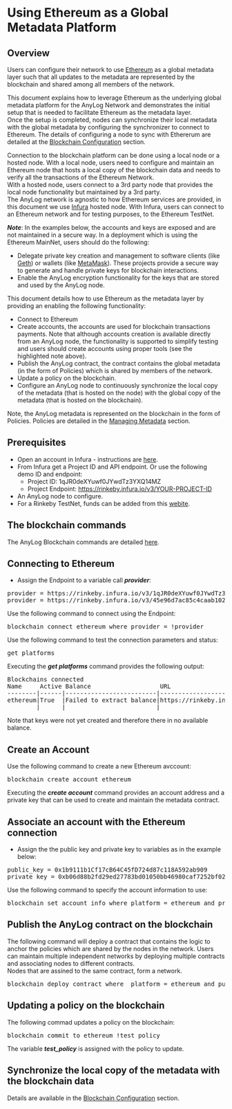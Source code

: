 # Using Ethereum as a Global Metadata Platform

## Overview

Users can configure their network to use [Ethereum](https://en.wikipedia.org/wiki/Ethereum) as a global metadata layer such 
that all updates to the metadata are represented by the blockchain and shared among all members of the network.

This document explains how to leverage Ethereum as the underlying global metadata platform for the AnyLog Network and demonstrates the 
initial setup that is needed to facilitate Ethereum as the metadata layer.   
Once the setup is completed, nodes can synchronize their local metadata with the global metadata by configuring the synchronizer 
to connect to Ethereum. The details of configuring a node to sync with Ethererum are detailed at the
[Blockchain Configuration](https://github.com/AnyLog-co/documentation/blob/master/blockchain%20configuration.md) section.


Connection to the blockchain platform can be done using a local node or a hosted node.
With a local node, users need to configure and maintain an Ethereum node that hosts a local copy of the blockchain 
data and needs to verify all the transactions of the Ethereum Network.  
With a hosted node, users connect to a 3rd party node that provides the local node functionality but maintained by a 3rd party.  
The AnyLog network is agnostic to how Ethereum services are provided, in this document we use [Infura](https://infura.io/) hosted node.
With Infura, users can connect to an Ethereum network and for testing purposes, to the Ethereum TestNet.

***Note***: In the examples below, the accounts and keys are exposed and are not maintained in a secure way. In a deployment which 
is using the Ethereum MainNet, users should do the following:
* Delegate private key creation and management to software clients (like [Geth](https://geth.ethereum.org/)) 
  or wallets (like [MetaMask](https://metamask.io/)). These projects provide a secure way to generate and handle private keys for blockchain interactions.
* Enable the AnyLog encryption functionality for the keys that are stored and used by the AnyLog node.
 
This document details how to use Ethereum as the metadata layer by providing an enabling the following functionality:
* Connect to Ethereum
* Create accounts, the accounts are used for blockchain transactions payments. Note that although accounts creation is available 
  directly from an AnyLog node, the functionality is supported to simplify testing and users should create accounts using proper tools (see the highlighted note above). 
* Publish the AnyLog contract, the contract contains the global metadata (in the form of Policies) which is shared by members of the network.
* Update a policy on the blockchain.
* Configure an AnyLog node to continuously synchronize the local copy of the metadata (that is hosted on the node) with the global copy of the metadata (that is hosted on the blockchain).

Note, the AnyLog metadata is represented on the blockchain in the form of Policies. Policies are detailed in the [Managing Metadata](https://github.com/AnyLog-co/documentation/blob/master/metadata%20management.md#managing-metadata) section.  

## Prerequisites

* Open an account in Infura - instructions are [here](https://blog.infura.io/getting-started-with-infura-28e41844cc89/).
* From Infura get a Project ID and API endpoint.
  Or use the following demo ID and endpoint:
  * Project ID: 1qJR0deXYuwf0JYwdTz3YXQ14MZ
  * Project Endpoint: https://rinkeby.infura.io/v3/YOUR-PROJECT-ID
* An AnyLog node to configure.
* For a Rinkeby TestNet, funds can be added from this [webite](https://www.rinkeby.io/#faucet).  

## The blockchain commands
The AnyLog Blockchain commands are detailed [here](https://github.com/AnyLog-co/documentation/blob/master/blockchain%20commands.md#the-blockchain-commands).

## Connecting to Ethereum

* Assign the Endpoint to a variable call ***provider***:
<pre>
provider = https://rinkeby.infura.io/v3/1qJR0deXYuwf0JYwdTz3YXQ14MZ
provider = https://rinkeby.infura.io/v3/45e96d7ac85c4caab102b84e13e795a1
</pre>

Use the following command to connect using the Endpoint:
<pre>
blockchain connect ethereum where provider = !provider
</pre>

Use the following command to test the connection parameters and status:
<pre>
get platforms
</pre>

Executing the ***get platforms*** command provides the following output:
<pre>
Blockchains connected
Name     Active Balance                   URL                                                           Public Key/Contract
--------|------|-------------------------|-------------------------------------------------------------|-------------------|
ethereum|True  |Failed to extract balance|https://rinkeby.infura.io/v3/45e96d7ac85c4caab102b84e13e795a1|                   |
        |      |                         |                                                             |                   |
</pre>
Note that keys were not yet created and therefore there in no available balance.  

## Create an Account 

Use the following command to create a  new Ethereum avccount:
<pre>
blockchain create account ethereum
</pre>

Executing the ***create account*** command provides an account address and a private key that can be used to create and maintain the metadata contract.

## Associate an account with the Ethereum connection

* Assign the the public key and private key to variables as in the example below:
<pre>
public_key = 0x1b9111b1Cf17cB64C45fD724d87c118A592ab909
private_key = 0xb06d88b2fd29ed27783bd01050bb46980caf7252bf02788093c97885c1a30f67
</pre>

Use the following command to specify the account information to use:

<pre>
blockchain set account info where platform = ethereum and private_key = !private_key and public_key = !public_key
</pre>

## Publish the AnyLog contract on the blockchain

The following command will deploy a contract that contains the logic to anchor the policies which are shared by the nodes in the network.
Users can maintain multiple independent networks by deploying multiple contracts and associating nodes to different contracts.  
Nodes that are assined to the same contract, form a network.

<pre>
blockchain deploy contract where  platform = ethereum and public_key = !public_key
</pre>

## Updating a policy on the blockchain

The following commad updates a policy on the blockchain:

<pre>
blockchain commit to ethereum !test_policy
</pre>

The variable ***test_policy*** is assigned with the policy to update.

## Synchronize the local copy of the metadata with the blockchain data

Details are available in the [Blockchain Configuration](https://github.com/AnyLog-co/documentation/blob/master/blockchain.md#blockchain-configuration) section.